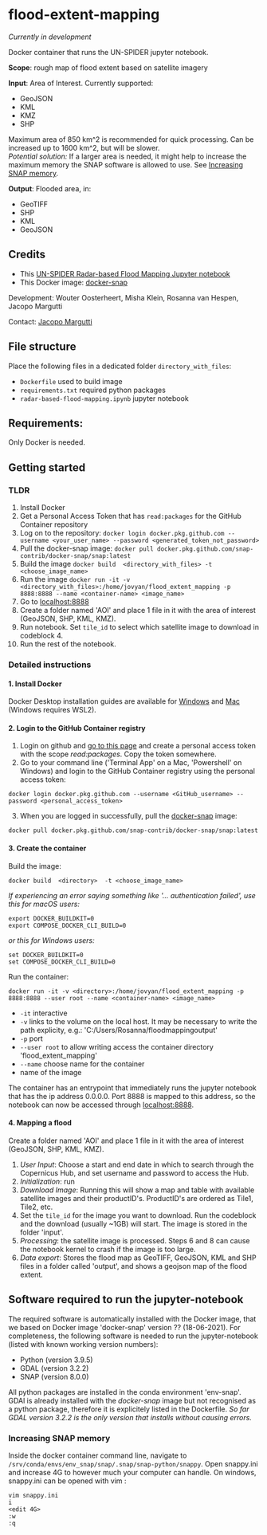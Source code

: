# flood-extent-mapping
*Currently in development*

Docker container that runs the UN-SPIDER jupyter notebook. 

**Scope**: rough map of flood extent based on satellite imagery

**Input**: Area of Interest. Currently supported:

* GeoJSON
* KML
* KMZ
* SHP

Maximum area of 850 km^2 is recommended for quick processing. Can be increased up to 1600 km^2, but will be slower.  
*Potential solution:* If a larger area is needed, it might help to increase the maximum memory the SNAP software is allowed to use. See [Increasing SNAP memory](#increasing-snap-memory).

**Output**: Flooded area, in:

* GeoTIFF
* SHP
* KML 
* GeoJSON

## Credits

* This [UN-SPIDER Radar-based Flood Mapping Jupyter notebook](https://github.com/UN-SPIDER/radar-based-flood-mapping)
* This Docker image: [docker-snap](github.com/snap-contrib/docker-snap)

Development: Wouter Oosterheert, Misha Klein, Rosanna van Hespen, Jacopo Margutti

Contact: [Jacopo Margutti](mailto:jmargutti@redcross.nl)

## File structure
Place the following files in a dedicated folder `directory_with_files`:

* `Dockerfile` used to build image
* `requirements.txt` required python packages
* `radar-based-flood-mapping.ipynb` jupyter notebook


## Requirements:

Only Docker is needed. 

## Getting started

### TLDR
1. Install Docker
2. Get a Personal Access Token that has `read:packages` for the GitHub Container repository
3. Log on to the repository: `docker login docker.pkg.github.com --username <your_user_name> --password <generated_token_not_password>`
4. Pull the docker-snap image: `docker pull docker.pkg.github.com/snap-contrib/docker-snap/snap:latest`
5. Build the image `docker build  <directory_with_files> -t <choose_image_name>`
6. Run the image `docker run -it -v <directory_with_files>:/home/jovyan/flood_extent_mapping -p 8888:8888 --name <container-name> <image_name>`
7. Go to [localhost:8888](http://localhost:8888)
8. Create a folder named 'AOI' and place 1 file in it with the area of interest (GeoJSON, SHP, KML, KMZ).
9. Run notebook. Set `tile_id` to select which satellite image to download in codeblock 4. 
10. Run the rest of the notebook. 

### Detailed instructions
 
#### 1. Install Docker

Docker Desktop installation guides are available for [Windows](https://docs.docker.com/desktop/windows/install/) and [Mac](https://docs.docker.com/desktop/mac/install/) (Windows requires WSL2).

#### 2. Login to the GitHub Container registry

1. Login on github and [go to this  page](https://github.com/settings/tokens/new) and create a personal access token with the scope *read:packages*. Copy the token somewhere. 
2. Go to your command line ('Terminal App' on a Mac, 'Powershell' on Windows) and login to the GitHub Container registry using the personal access token:
```{bash}
docker login docker.pkg.github.com --username <GitHub_username> --password <personal_access_token>
```
3. When you are logged in successfully, pull the [docker-snap](https://github.com/snap-contrib/docker-snap) image:
```{bash}
docker pull docker.pkg.github.com/snap-contrib/docker-snap/snap:latest
``` 

#### 3. Create the container
Build the image:
```{bash}
docker build  <directory>  -t <choose_image_name>
```

*If  experiencing an error saying something like '... authentication failed', use this for macOS users:*
```{bash}
export DOCKER_BUILDKIT=0
export COMPOSE_DOCKER_CLI_BUILD=0
```
*or this for Windows users:*
```{bash}
set DOCKER_BUILDKIT=0
set COMPOSE_DOCKER_CLI_BUILD=0
```

Run the container:
```{bash}
docker run -it -v <directory>:/home/jovyan/flood_extent_mapping -p 8888:8888 --user root --name <container-name> <image_name>
```

* `-it` interactive
* `-v` links to the volume on the local host. It may be necessary to write the path explicity, e.g.: 'C:/Users/Rosanna/floodmappingoutput'
* `-p` port
* `--user root` to allow writing access the container directory 'flood_extent_mapping'
* `--name` choose name for the container
* name of the image

The container has an entrypoint that immediately runs the jupyter notebook that has the ip address 0.0.0.0. Port 8888 is mapped to this address, so the notebook can now be accessed through [localhost:8888](localhost:8888). 

#### 4. Mapping a flood
Create a folder named 'AOI' and place 1 file in it with the area of interest (GeoJSON, SHP, KML, KMZ).
1. *User Input*: Choose a start and end date in which to search through the Copernicus Hub, and set username and password to access the Hub. 
2. *Initialization*: run
3. *Download Image*: Running this will show a map and table with available satellite images and their productID's. ProductID's are ordered as Tile1, Tile2, etc.
4. Set the `tile_id` for the image you want to download. Run the codeblock and the download (usually ~1GB) will start. The image is stored in the folder 'input'. 
5. *Processing*: the satellite image is processed. Steps 6 and 8 can cause the notebook kernel to crash if the image is too large. 
6. *Data export*: Stores the flood map as GeoTIFF, GeoJSON, KML and SHP files in a folder called 'output', and shows a geojson map of the flood extent. 

## Software required to run the jupyter-notebook
The required software is automatically installed with the Docker image, that we  based on Docker image 'docker-snap' version ?? (18-06-2021). For completeness, the following software is needed to run the jupyter-notebook (listed with known working version numbers):

* Python (version 3.9.5)
* GDAL (version 3.2.2)
* SNAP (version 8.0.0)

All python packages are installed in the conda environment 'env-snap'. GDAl is already  installed with the *docker-snap* image but not recognised as a python package, therefore it is explicitely listed in the Dockerfile.
*So far GDAL version 3.2.2 is the only version that installs without causing errors.*

### Increasing SNAP memory
Inside the docker container command line, navigate to `/srv/conda/envs/env_snap/snap/.snap/snap-python/snappy`. Open snappy.ini and increase 4G to however much your computer can handle. On windows, snappy.ini can be opened with vim :
```
vim snappy.ini
i
<edit 4G>
:w
:q
```
